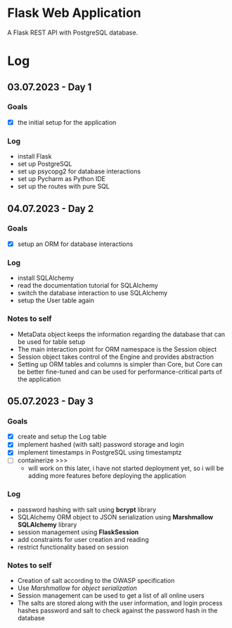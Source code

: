 # Flask Web Application

A Flask REST API with PostgreSQL database.

# Log
## 03.07.2023 - Day 1

### Goals 
- [x] the initial setup for the application

### Log
- install Flask
- set up PostgreSQL
- set up psycopg2 for database interactions
- set up Pycharm as Python IDE
- set up the routes with pure SQL


## 04.07.2023 - Day 2

### Goals 
- [x] setup an ORM for database interactions

### Log
- install SQLAlchemy
- read the documentation tutorial for SQLAlchemy
- switch the database interaction to use SQLAlchemy
- setup the User table again

### Notes to self
- MetaData object keeps the information regarding the database that can be used for table setup
- The main interaction point for ORM namespace is the Session object
- Session object takes control of the Engine and provides abstraction
- Setting up ORM tables and columns is simpler than Core, but Core can be better fine-tuned and can be used for performance-critical parts of the application

## 05.07.2023 - Day 3

### Goals 
- [x] create and setup the Log table
- [x] implement hashed (with salt) password storage and login
- [x] implement timestamps in PostgreSQL using timestamptz
- [ ] containerize >>>
	- will work on this later, i have not started deployment yet, so i will be adding more features before deploying the application

### Log
- password hashing with salt using **bcrypt** library
- SQLAlchemy ORM object to JSON serialization using **Marshmallow SQLAlchemy** library
- session management using **FlaskSession**
- add constraints for user creation and reading
- restrict functionality based on session

### Notes to self
- Creation of salt according to the OWASP specification	
- Use *Marshmallow* for *object serialization*
- Session management can be used to get a list of all online users
- The salts are stored along with the user information, and login process hashes password and salt to check against the password hash in the database



